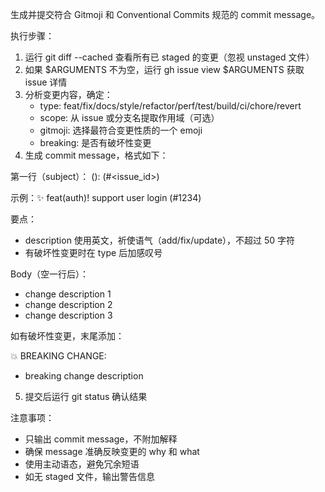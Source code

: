 生成并提交符合 Gitmoji 和 Conventional Commits 规范的 commit message。

执行步骤：

1. 运行 git diff --cached 查看所有已 staged 的变更（忽视 unstaged 文件）
2. 如果 $ARGUMENTS 不为空，运行 gh issue view $ARGUMENTS 获取 issue 详情
3. 分析变更内容，确定：
   - type: feat/fix/docs/style/refactor/perf/test/build/ci/chore/revert
   - scope: 从 issue 或分支名提取作用域（可选）
   - gitmoji: 选择最符合变更性质的一个 emoji
   - breaking: 是否有破坏性变更
4. 生成 commit message，格式如下：

第一行（subject）：
<emoji> <type>(<scope>)<exclamation-if-breaking>: <description> (#<issue_id>)

示例：✨ feat(auth)! support user login (#1234)

要点：

- description 使用英文，祈使语气（add/fix/update），不超过 50 字符
- 有破坏性变更时在 type 后加感叹号

Body（空一行后）：

- <emoji> change description 1
- <emoji> change description 2
- <emoji> change description 3

如有破坏性变更，末尾添加：

💥 BREAKING CHANGE:

- breaking change description

5. 提交后运行 git status 确认结果

注意事项：

- 只输出 commit message，不附加解释
- 确保 message 准确反映变更的 why 和 what
- 使用主动语态，避免冗余短语
- 如无 staged 文件，输出警告信息
